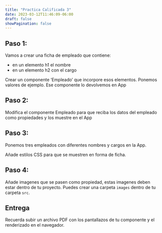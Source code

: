 ```yaml
---
title: "Practica Calificada 3"
date: 2023-03-12T11:46:09-06:00
draft: false
showPagination: false
---
```


## Paso 1:
Vamos a crear una ficha de empleado que contiene:
- en un elemento h1 el nombre
- en un elemento  h2 con el cargo


Crear un componente ‘Empleado’ que incorpore esos elementos. Ponemos valores de ejemplo.
Ese componente lo devolvemos en App

## Paso 2:
Modifica el componente Empleado para que reciba los datos del empleado como propiedades y los muestre en el App

## Paso 3: 

Ponemos tres empleados con diferentes nombres y cargos en la App. 

Añade estilos CSS para que se muestren en forma de ficha.

## Paso 4:

Añade imagenes que se pasen como propiedad, estas imagenes deben estar dentro de tu proyecto. Puedes crear una carpeta `images` dentro de tu carpeta `src`.



## Entrega 
Recuerda subir un archivo PDF con los pantallazos de tu componente y el renderizado en el navegador.